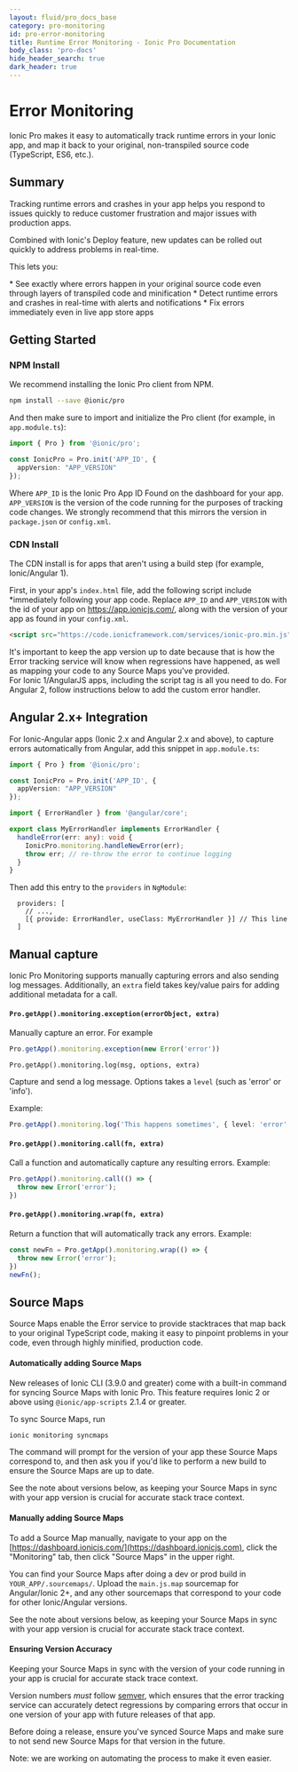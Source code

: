 ```yaml
---
layout: fluid/pro_docs_base
category: pro-monitoring
id: pro-error-monitoring
title: Runtime Error Monitoring - Ionic Pro Documentation
body_class: 'pro-docs'
hide_header_search: true
dark_header: true
---
```


# Error Monitoring

Ionic Pro makes it easy to automatically track runtime errors in your Ionic app, and map it back to your original, non-transpiled source code (TypeScript, ES6, etc.).

## Summary

Tracking runtime errors and crashes in your app helps you respond to issues quickly to reduce customer frustration and major issues with production apps.

Combined with Ionic's Deploy feature, new updates can be rolled out quickly to address problems in real-time.

This lets you:

<div class="condensed" markdown="1">
* See exactly where errors happen in your original source code even through layers of transpiled code and minification
* Detect runtime errors and crashes in real-time with alerts and notifications
* Fix errors immediately even in live app store apps
</div>

## Getting Started

### NPM Install

We recommend installing the Ionic Pro client from NPM. 

```bash
npm install --save @ionic/pro
```

And then make sure to import and initialize the Pro client (for example, in `app.module.ts`):

```typescript
import { Pro } from '@ionic/pro';

const IonicPro = Pro.init('APP_ID', {
  appVersion: "APP_VERSION"
});
```

Where `APP_ID` is the Ionic Pro App ID Found on the dashboard for your app. `APP_VERSION` is the version of the code
running for the purposes of tracking code changes. We strongly recommend that this mirrors the version in `package.json` or `config.xml`.

### CDN Install

The CDN install is for apps that aren't using a build step (for example, Ionic/Angular 1).

First, in your app's `index.html` file, add the following script include *immediately following your app code. Replace `APP_ID` and `APP_VERSION` with
the id of your app on https://app.ionicjs.com/, along with the version of your app as found in your `config.xml`.

```html
<script src="https://code.ionicframework.com/services/ionic-pro.min.js" data-app-id="APP_ID" data-app-version="APP_VERSION"></script>
```

<div class="callout danger" markdown="1">
It's important to keep the app version up to date because that is how the Error tracking
service will know when regressions have happened, as well as mapping your code to any
Source Maps you've provided.
</div>

<div class="callout info" markdown="1">
For Ionic 1/AngularJS apps, including the script tag is all you need to do. For Angular 2, follow instructions below to add the custom error handler.
</div>

## Angular 2.x+ Integration

For Ionic-Angular apps (Ionic 2.x and Angular 2.x and above), to capture errors automatically from Angular, add this snippet in `app.module.ts`:

```typescript
import { Pro } from '@ionic/pro';

const IonicPro = Pro.init('APP_ID', {
  appVersion: "APP_VERSION"
});

import { ErrorHandler } from '@angular/core';

export class MyErrorHandler implements ErrorHandler {
  handleError(err: any): void {
    IonicPro.monitoring.handleNewError(err);
    throw err; // re-throw the error to continue logging
  }
}
```

Then add this entry to the `providers` in `NgModule`:

```
  providers: [
    // ...,
    [{ provide: ErrorHandler, useClass: MyErrorHandler }] // This line
  ]
```

## Manual capture

Ionic Pro Monitoring supports manually capturing errors and also sending log messages. Additionally, an `extra` field
takes key/value pairs for adding additional metadata for a call.

#### `Pro.getApp().monitoring.exception(errorObject, extra)`

Manually capture an error. For example

```typescript
Pro.getApp().monitoring.exception(new Error('error'))
```

`Pro.getApp().monitoring.log(msg, options, extra)`

Capture and send a log message. Options takes a `level` (such as 'error' or 'info').

Example:

```typescript
Pro.getApp().monitoring.log('This happens sometimes', { level: 'error' })
```

#### `Pro.getApp().monitoring.call(fn, extra)`

Call a function and automatically capture any resulting errors. Example:

```typescript
Pro.getApp().monitoring.call(() => {
  throw new Error('error');
})
```

#### `Pro.getApp().monitoring.wrap(fn, extra)`

Return a function that will automatically track any errors. Example:

```typescript
const newFn = Pro.getApp().monitoring.wrap(() => {
  throw new Error('error');
})
newFn();
```

## Source Maps

Source Maps enable the Error service to provide stacktraces that map back
to your original TypeScript code, making it easy to pinpoint problems
in your code, even through highly minified, production code.

#### Automatically adding Source Maps

New releases of Ionic CLI (3.9.0 and greater) come with a built-in command for syncing Source Maps with Ionic Pro. This feature requires Ionic 2 or above using `@ionic/app-scripts` 2.1.4 or greater.

To sync Source Maps, run

```bash
ionic monitoring syncmaps
```

The command will prompt for the version of your app these Source Maps correspond to, and then ask you if you'd like to perform a new build to ensure the Source Maps are up to date.

See the note about versions below, as keeping your Source Maps in sync with your app version is crucial for accurate stack trace context.

#### Manually adding Source Maps

To add a Source Map manually, navigate to your app on the [https://dashboard.ionicjs.com/](https://dashboard.ionicjs.com), click the "Monitoring" tab,
then click "Source Maps" in the upper right.

You can find your Source Maps after doing a dev or prod build in `YOUR_APP/.sourcemaps/`. Upload the `main.js.map` sourcemap for Angular/Ionic 2+, and any other sourcemaps that correspond to your code for other Ionic/Angular versions.

See the note about versions below, as keeping your Source Maps in sync with your app version is crucial for accurate stack trace context.

#### Ensuring Version Accuracy

Keeping your Source Maps in sync with the version of your code running in your app is crucial for accurate stack trace context.

Version numbers _must_ follow [semver](http://semver.org/), which ensures that the error tracking service can accurately detect regressions by comparing errors that occur in one version of your app with future releases of that app.

Before doing a release, ensure you've synced Source Maps and make sure to not send new Source Maps for that version in the future.

Note: we are working on automating the process to make it even easier.
